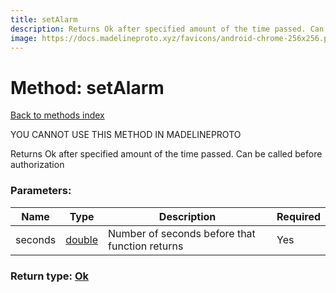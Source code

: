 ```yaml
---
title: setAlarm
description: Returns Ok after specified amount of the time passed. Can be called before authorization
image: https://docs.madelineproto.xyz/favicons/android-chrome-256x256.png
---
```

# Method: setAlarm  
[Back to methods index](index.md)


YOU CANNOT USE THIS METHOD IN MADELINEPROTO


Returns Ok after specified amount of the time passed. Can be called before authorization

### Parameters:

| Name     |    Type       | Description | Required |
|----------|---------------|-------------|----------|
|seconds|[double](../types/double.md) | Number of seconds before that function returns | Yes|


### Return type: [Ok](../types/Ok.md)

